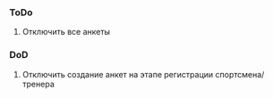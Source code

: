 ### ToDo
1. Отключить все анкеты

### DoD
1. Отключить создание анкет на этапе регистрации спортсмена/тренера
